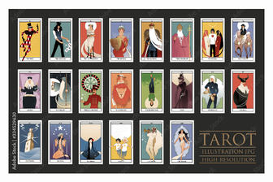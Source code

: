 ![tarot illustration jpg high resolution adobe stock](/3_resources/tarot/attachments/Pasted%20image%2020230209232605.png)
